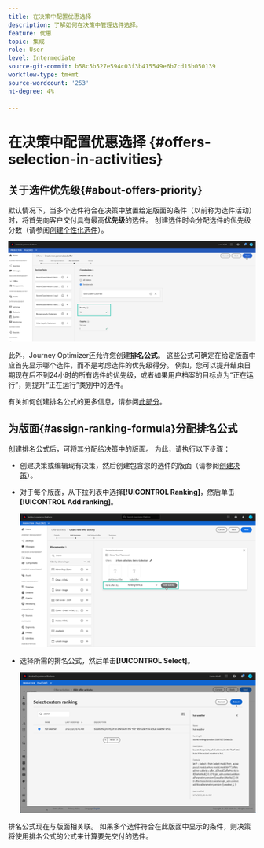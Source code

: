 ```yaml
---
title: 在决策中配置优惠选择
description: 了解如何在决策中管理选件选择。
feature: 优惠
topic: 集成
role: User
level: Intermediate
source-git-commit: b58c5b527e594c03f3b415549e6b7cd15b050139
workflow-type: tm+mt
source-wordcount: '253'
ht-degree: 4%

---
```


# 在决策中配置优惠选择 {#offers-selection-in-activities}

## 关于选件优先级{#about-offers-priority}

默认情况下，当多个选件符合在决策中放置给定版面的条件（以前称为选件活动）时，将首先向客户交付具有最高&#x200B;**优先级**&#x200B;的选件。 创建选件时会分配选件的优先级分数（请参阅[创建个性化选件](../offer-library/creating-personalized-offers.md)）。

![](../../assets/offer-priority.png)

此外，Journey Optimizer还允许您创建&#x200B;**排名公式**。 这些公式可确定在给定版面中应首先显示哪个选件，而不是考虑选件的优先级得分。 例如，您可以提升结束日期现在后不到24小时的所有选件的优先级，或者如果用户档案的目标点为“正在运行”，则提升“正在运行”类别中的选件。

有关如何创建排名公式的更多信息，请参阅[此部分](../offer-library/create-ranking-formulas.md)。

## 为版面{#assign-ranking-formula}分配排名公式

创建排名公式后，可将其分配给决策中的版面。 为此，请执行以下步骤：

* 创建决策或编辑现有决策，然后创建包含您的选件的版面（请参阅[创建决策](../offer-activities/create-offer-activities.md)）。

* 对于每个版面，从下拉列表中选择&#x200B;**[!UICONTROL Ranking]**，然后单击&#x200B;**[!UICONTROL Add ranking]**。

   ![](../../assets/offer-activity-ranking.png)

* 选择所需的排名公式，然后单击&#x200B;**[!UICONTROL Select]**。

   ![](../../assets/ranking-selection.png)

排名公式现在与版面相关联。 如果多个选件符合在此版面中显示的条件，则决策将使用排名公式的公式来计算要先交付的选件。

